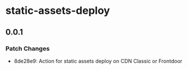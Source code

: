 # static-assets-deploy

## 0.0.1

### Patch Changes

- 8de28e9: Action for static assets deploy on CDN Classic or Frontdoor
